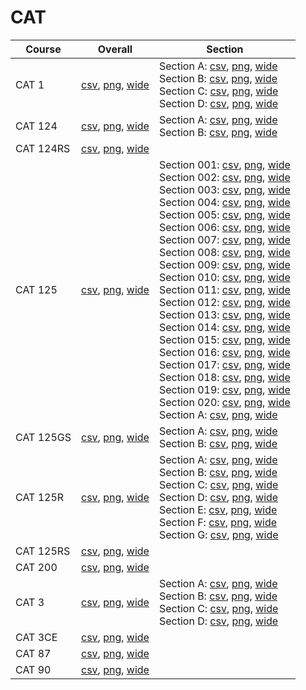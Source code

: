 # CAT

| Course | Overall | Section |
| ------ | ------- | ------- |
| CAT 1 | [csv](https://github.com/UCSD-Historical-Enrollment-Data/2024Fall/blob/main/overall/CAT%201.csv), [png](https://raw.githubusercontent.com/UCSD-Historical-Enrollment-Data/2024Fall/main/plot_overall/CAT%201.png), [wide](https://raw.githubusercontent.com/UCSD-Historical-Enrollment-Data/2024Fall/main/plot_overall_wide/CAT%201.png) | Section A: [csv](https://github.com/UCSD-Historical-Enrollment-Data/2024Fall/blob/main/section/CAT%201_A.csv), [png](https://raw.githubusercontent.com/UCSD-Historical-Enrollment-Data/2024Fall/main/plot_section/CAT%201_A.png), [wide](https://raw.githubusercontent.com/UCSD-Historical-Enrollment-Data/2024Fall/main/plot_section_wide/CAT%201_A.png)<br>Section B: [csv](https://github.com/UCSD-Historical-Enrollment-Data/2024Fall/blob/main/section/CAT%201_B.csv), [png](https://raw.githubusercontent.com/UCSD-Historical-Enrollment-Data/2024Fall/main/plot_section/CAT%201_B.png), [wide](https://raw.githubusercontent.com/UCSD-Historical-Enrollment-Data/2024Fall/main/plot_section_wide/CAT%201_B.png)<br>Section C: [csv](https://github.com/UCSD-Historical-Enrollment-Data/2024Fall/blob/main/section/CAT%201_C.csv), [png](https://raw.githubusercontent.com/UCSD-Historical-Enrollment-Data/2024Fall/main/plot_section/CAT%201_C.png), [wide](https://raw.githubusercontent.com/UCSD-Historical-Enrollment-Data/2024Fall/main/plot_section_wide/CAT%201_C.png)<br>Section D: [csv](https://github.com/UCSD-Historical-Enrollment-Data/2024Fall/blob/main/section/CAT%201_D.csv), [png](https://raw.githubusercontent.com/UCSD-Historical-Enrollment-Data/2024Fall/main/plot_section/CAT%201_D.png), [wide](https://raw.githubusercontent.com/UCSD-Historical-Enrollment-Data/2024Fall/main/plot_section_wide/CAT%201_D.png) |
| CAT 124 | [csv](https://github.com/UCSD-Historical-Enrollment-Data/2024Fall/blob/main/overall/CAT%20124.csv), [png](https://raw.githubusercontent.com/UCSD-Historical-Enrollment-Data/2024Fall/main/plot_overall/CAT%20124.png), [wide](https://raw.githubusercontent.com/UCSD-Historical-Enrollment-Data/2024Fall/main/plot_overall_wide/CAT%20124.png) | Section A: [csv](https://github.com/UCSD-Historical-Enrollment-Data/2024Fall/blob/main/section/CAT%20124_A.csv), [png](https://raw.githubusercontent.com/UCSD-Historical-Enrollment-Data/2024Fall/main/plot_section/CAT%20124_A.png), [wide](https://raw.githubusercontent.com/UCSD-Historical-Enrollment-Data/2024Fall/main/plot_section_wide/CAT%20124_A.png)<br>Section B: [csv](https://github.com/UCSD-Historical-Enrollment-Data/2024Fall/blob/main/section/CAT%20124_B.csv), [png](https://raw.githubusercontent.com/UCSD-Historical-Enrollment-Data/2024Fall/main/plot_section/CAT%20124_B.png), [wide](https://raw.githubusercontent.com/UCSD-Historical-Enrollment-Data/2024Fall/main/plot_section_wide/CAT%20124_B.png) |
| CAT 124RS | [csv](https://github.com/UCSD-Historical-Enrollment-Data/2024Fall/blob/main/overall/CAT%20124RS.csv), [png](https://raw.githubusercontent.com/UCSD-Historical-Enrollment-Data/2024Fall/main/plot_overall/CAT%20124RS.png), [wide](https://raw.githubusercontent.com/UCSD-Historical-Enrollment-Data/2024Fall/main/plot_overall_wide/CAT%20124RS.png) |  |
| CAT 125 | [csv](https://github.com/UCSD-Historical-Enrollment-Data/2024Fall/blob/main/overall/CAT%20125.csv), [png](https://raw.githubusercontent.com/UCSD-Historical-Enrollment-Data/2024Fall/main/plot_overall/CAT%20125.png), [wide](https://raw.githubusercontent.com/UCSD-Historical-Enrollment-Data/2024Fall/main/plot_overall_wide/CAT%20125.png) | Section 001: [csv](https://github.com/UCSD-Historical-Enrollment-Data/2024Fall/blob/main/section/CAT%20125_001.csv), [png](https://raw.githubusercontent.com/UCSD-Historical-Enrollment-Data/2024Fall/main/plot_section/CAT%20125_001.png), [wide](https://raw.githubusercontent.com/UCSD-Historical-Enrollment-Data/2024Fall/main/plot_section_wide/CAT%20125_001.png)<br>Section 002: [csv](https://github.com/UCSD-Historical-Enrollment-Data/2024Fall/blob/main/section/CAT%20125_002.csv), [png](https://raw.githubusercontent.com/UCSD-Historical-Enrollment-Data/2024Fall/main/plot_section/CAT%20125_002.png), [wide](https://raw.githubusercontent.com/UCSD-Historical-Enrollment-Data/2024Fall/main/plot_section_wide/CAT%20125_002.png)<br>Section 003: [csv](https://github.com/UCSD-Historical-Enrollment-Data/2024Fall/blob/main/section/CAT%20125_003.csv), [png](https://raw.githubusercontent.com/UCSD-Historical-Enrollment-Data/2024Fall/main/plot_section/CAT%20125_003.png), [wide](https://raw.githubusercontent.com/UCSD-Historical-Enrollment-Data/2024Fall/main/plot_section_wide/CAT%20125_003.png)<br>Section 004: [csv](https://github.com/UCSD-Historical-Enrollment-Data/2024Fall/blob/main/section/CAT%20125_004.csv), [png](https://raw.githubusercontent.com/UCSD-Historical-Enrollment-Data/2024Fall/main/plot_section/CAT%20125_004.png), [wide](https://raw.githubusercontent.com/UCSD-Historical-Enrollment-Data/2024Fall/main/plot_section_wide/CAT%20125_004.png)<br>Section 005: [csv](https://github.com/UCSD-Historical-Enrollment-Data/2024Fall/blob/main/section/CAT%20125_005.csv), [png](https://raw.githubusercontent.com/UCSD-Historical-Enrollment-Data/2024Fall/main/plot_section/CAT%20125_005.png), [wide](https://raw.githubusercontent.com/UCSD-Historical-Enrollment-Data/2024Fall/main/plot_section_wide/CAT%20125_005.png)<br>Section 006: [csv](https://github.com/UCSD-Historical-Enrollment-Data/2024Fall/blob/main/section/CAT%20125_006.csv), [png](https://raw.githubusercontent.com/UCSD-Historical-Enrollment-Data/2024Fall/main/plot_section/CAT%20125_006.png), [wide](https://raw.githubusercontent.com/UCSD-Historical-Enrollment-Data/2024Fall/main/plot_section_wide/CAT%20125_006.png)<br>Section 007: [csv](https://github.com/UCSD-Historical-Enrollment-Data/2024Fall/blob/main/section/CAT%20125_007.csv), [png](https://raw.githubusercontent.com/UCSD-Historical-Enrollment-Data/2024Fall/main/plot_section/CAT%20125_007.png), [wide](https://raw.githubusercontent.com/UCSD-Historical-Enrollment-Data/2024Fall/main/plot_section_wide/CAT%20125_007.png)<br>Section 008: [csv](https://github.com/UCSD-Historical-Enrollment-Data/2024Fall/blob/main/section/CAT%20125_008.csv), [png](https://raw.githubusercontent.com/UCSD-Historical-Enrollment-Data/2024Fall/main/plot_section/CAT%20125_008.png), [wide](https://raw.githubusercontent.com/UCSD-Historical-Enrollment-Data/2024Fall/main/plot_section_wide/CAT%20125_008.png)<br>Section 009: [csv](https://github.com/UCSD-Historical-Enrollment-Data/2024Fall/blob/main/section/CAT%20125_009.csv), [png](https://raw.githubusercontent.com/UCSD-Historical-Enrollment-Data/2024Fall/main/plot_section/CAT%20125_009.png), [wide](https://raw.githubusercontent.com/UCSD-Historical-Enrollment-Data/2024Fall/main/plot_section_wide/CAT%20125_009.png)<br>Section 010: [csv](https://github.com/UCSD-Historical-Enrollment-Data/2024Fall/blob/main/section/CAT%20125_010.csv), [png](https://raw.githubusercontent.com/UCSD-Historical-Enrollment-Data/2024Fall/main/plot_section/CAT%20125_010.png), [wide](https://raw.githubusercontent.com/UCSD-Historical-Enrollment-Data/2024Fall/main/plot_section_wide/CAT%20125_010.png)<br>Section 011: [csv](https://github.com/UCSD-Historical-Enrollment-Data/2024Fall/blob/main/section/CAT%20125_011.csv), [png](https://raw.githubusercontent.com/UCSD-Historical-Enrollment-Data/2024Fall/main/plot_section/CAT%20125_011.png), [wide](https://raw.githubusercontent.com/UCSD-Historical-Enrollment-Data/2024Fall/main/plot_section_wide/CAT%20125_011.png)<br>Section 012: [csv](https://github.com/UCSD-Historical-Enrollment-Data/2024Fall/blob/main/section/CAT%20125_012.csv), [png](https://raw.githubusercontent.com/UCSD-Historical-Enrollment-Data/2024Fall/main/plot_section/CAT%20125_012.png), [wide](https://raw.githubusercontent.com/UCSD-Historical-Enrollment-Data/2024Fall/main/plot_section_wide/CAT%20125_012.png)<br>Section 013: [csv](https://github.com/UCSD-Historical-Enrollment-Data/2024Fall/blob/main/section/CAT%20125_013.csv), [png](https://raw.githubusercontent.com/UCSD-Historical-Enrollment-Data/2024Fall/main/plot_section/CAT%20125_013.png), [wide](https://raw.githubusercontent.com/UCSD-Historical-Enrollment-Data/2024Fall/main/plot_section_wide/CAT%20125_013.png)<br>Section 014: [csv](https://github.com/UCSD-Historical-Enrollment-Data/2024Fall/blob/main/section/CAT%20125_014.csv), [png](https://raw.githubusercontent.com/UCSD-Historical-Enrollment-Data/2024Fall/main/plot_section/CAT%20125_014.png), [wide](https://raw.githubusercontent.com/UCSD-Historical-Enrollment-Data/2024Fall/main/plot_section_wide/CAT%20125_014.png)<br>Section 015: [csv](https://github.com/UCSD-Historical-Enrollment-Data/2024Fall/blob/main/section/CAT%20125_015.csv), [png](https://raw.githubusercontent.com/UCSD-Historical-Enrollment-Data/2024Fall/main/plot_section/CAT%20125_015.png), [wide](https://raw.githubusercontent.com/UCSD-Historical-Enrollment-Data/2024Fall/main/plot_section_wide/CAT%20125_015.png)<br>Section 016: [csv](https://github.com/UCSD-Historical-Enrollment-Data/2024Fall/blob/main/section/CAT%20125_016.csv), [png](https://raw.githubusercontent.com/UCSD-Historical-Enrollment-Data/2024Fall/main/plot_section/CAT%20125_016.png), [wide](https://raw.githubusercontent.com/UCSD-Historical-Enrollment-Data/2024Fall/main/plot_section_wide/CAT%20125_016.png)<br>Section 017: [csv](https://github.com/UCSD-Historical-Enrollment-Data/2024Fall/blob/main/section/CAT%20125_017.csv), [png](https://raw.githubusercontent.com/UCSD-Historical-Enrollment-Data/2024Fall/main/plot_section/CAT%20125_017.png), [wide](https://raw.githubusercontent.com/UCSD-Historical-Enrollment-Data/2024Fall/main/plot_section_wide/CAT%20125_017.png)<br>Section 018: [csv](https://github.com/UCSD-Historical-Enrollment-Data/2024Fall/blob/main/section/CAT%20125_018.csv), [png](https://raw.githubusercontent.com/UCSD-Historical-Enrollment-Data/2024Fall/main/plot_section/CAT%20125_018.png), [wide](https://raw.githubusercontent.com/UCSD-Historical-Enrollment-Data/2024Fall/main/plot_section_wide/CAT%20125_018.png)<br>Section 019: [csv](https://github.com/UCSD-Historical-Enrollment-Data/2024Fall/blob/main/section/CAT%20125_019.csv), [png](https://raw.githubusercontent.com/UCSD-Historical-Enrollment-Data/2024Fall/main/plot_section/CAT%20125_019.png), [wide](https://raw.githubusercontent.com/UCSD-Historical-Enrollment-Data/2024Fall/main/plot_section_wide/CAT%20125_019.png)<br>Section 020: [csv](https://github.com/UCSD-Historical-Enrollment-Data/2024Fall/blob/main/section/CAT%20125_020.csv), [png](https://raw.githubusercontent.com/UCSD-Historical-Enrollment-Data/2024Fall/main/plot_section/CAT%20125_020.png), [wide](https://raw.githubusercontent.com/UCSD-Historical-Enrollment-Data/2024Fall/main/plot_section_wide/CAT%20125_020.png)<br>Section A: [csv](https://github.com/UCSD-Historical-Enrollment-Data/2024Fall/blob/main/section/CAT%20125_A.csv), [png](https://raw.githubusercontent.com/UCSD-Historical-Enrollment-Data/2024Fall/main/plot_section/CAT%20125_A.png), [wide](https://raw.githubusercontent.com/UCSD-Historical-Enrollment-Data/2024Fall/main/plot_section_wide/CAT%20125_A.png) |
| CAT 125GS | [csv](https://github.com/UCSD-Historical-Enrollment-Data/2024Fall/blob/main/overall/CAT%20125GS.csv), [png](https://raw.githubusercontent.com/UCSD-Historical-Enrollment-Data/2024Fall/main/plot_overall/CAT%20125GS.png), [wide](https://raw.githubusercontent.com/UCSD-Historical-Enrollment-Data/2024Fall/main/plot_overall_wide/CAT%20125GS.png) | Section A: [csv](https://github.com/UCSD-Historical-Enrollment-Data/2024Fall/blob/main/section/CAT%20125GS_A.csv), [png](https://raw.githubusercontent.com/UCSD-Historical-Enrollment-Data/2024Fall/main/plot_section/CAT%20125GS_A.png), [wide](https://raw.githubusercontent.com/UCSD-Historical-Enrollment-Data/2024Fall/main/plot_section_wide/CAT%20125GS_A.png)<br>Section B: [csv](https://github.com/UCSD-Historical-Enrollment-Data/2024Fall/blob/main/section/CAT%20125GS_B.csv), [png](https://raw.githubusercontent.com/UCSD-Historical-Enrollment-Data/2024Fall/main/plot_section/CAT%20125GS_B.png), [wide](https://raw.githubusercontent.com/UCSD-Historical-Enrollment-Data/2024Fall/main/plot_section_wide/CAT%20125GS_B.png) |
| CAT 125R | [csv](https://github.com/UCSD-Historical-Enrollment-Data/2024Fall/blob/main/overall/CAT%20125R.csv), [png](https://raw.githubusercontent.com/UCSD-Historical-Enrollment-Data/2024Fall/main/plot_overall/CAT%20125R.png), [wide](https://raw.githubusercontent.com/UCSD-Historical-Enrollment-Data/2024Fall/main/plot_overall_wide/CAT%20125R.png) | Section A: [csv](https://github.com/UCSD-Historical-Enrollment-Data/2024Fall/blob/main/section/CAT%20125R_A.csv), [png](https://raw.githubusercontent.com/UCSD-Historical-Enrollment-Data/2024Fall/main/plot_section/CAT%20125R_A.png), [wide](https://raw.githubusercontent.com/UCSD-Historical-Enrollment-Data/2024Fall/main/plot_section_wide/CAT%20125R_A.png)<br>Section B: [csv](https://github.com/UCSD-Historical-Enrollment-Data/2024Fall/blob/main/section/CAT%20125R_B.csv), [png](https://raw.githubusercontent.com/UCSD-Historical-Enrollment-Data/2024Fall/main/plot_section/CAT%20125R_B.png), [wide](https://raw.githubusercontent.com/UCSD-Historical-Enrollment-Data/2024Fall/main/plot_section_wide/CAT%20125R_B.png)<br>Section C: [csv](https://github.com/UCSD-Historical-Enrollment-Data/2024Fall/blob/main/section/CAT%20125R_C.csv), [png](https://raw.githubusercontent.com/UCSD-Historical-Enrollment-Data/2024Fall/main/plot_section/CAT%20125R_C.png), [wide](https://raw.githubusercontent.com/UCSD-Historical-Enrollment-Data/2024Fall/main/plot_section_wide/CAT%20125R_C.png)<br>Section D: [csv](https://github.com/UCSD-Historical-Enrollment-Data/2024Fall/blob/main/section/CAT%20125R_D.csv), [png](https://raw.githubusercontent.com/UCSD-Historical-Enrollment-Data/2024Fall/main/plot_section/CAT%20125R_D.png), [wide](https://raw.githubusercontent.com/UCSD-Historical-Enrollment-Data/2024Fall/main/plot_section_wide/CAT%20125R_D.png)<br>Section E: [csv](https://github.com/UCSD-Historical-Enrollment-Data/2024Fall/blob/main/section/CAT%20125R_E.csv), [png](https://raw.githubusercontent.com/UCSD-Historical-Enrollment-Data/2024Fall/main/plot_section/CAT%20125R_E.png), [wide](https://raw.githubusercontent.com/UCSD-Historical-Enrollment-Data/2024Fall/main/plot_section_wide/CAT%20125R_E.png)<br>Section F: [csv](https://github.com/UCSD-Historical-Enrollment-Data/2024Fall/blob/main/section/CAT%20125R_F.csv), [png](https://raw.githubusercontent.com/UCSD-Historical-Enrollment-Data/2024Fall/main/plot_section/CAT%20125R_F.png), [wide](https://raw.githubusercontent.com/UCSD-Historical-Enrollment-Data/2024Fall/main/plot_section_wide/CAT%20125R_F.png)<br>Section G: [csv](https://github.com/UCSD-Historical-Enrollment-Data/2024Fall/blob/main/section/CAT%20125R_G.csv), [png](https://raw.githubusercontent.com/UCSD-Historical-Enrollment-Data/2024Fall/main/plot_section/CAT%20125R_G.png), [wide](https://raw.githubusercontent.com/UCSD-Historical-Enrollment-Data/2024Fall/main/plot_section_wide/CAT%20125R_G.png) |
| CAT 125RS | [csv](https://github.com/UCSD-Historical-Enrollment-Data/2024Fall/blob/main/overall/CAT%20125RS.csv), [png](https://raw.githubusercontent.com/UCSD-Historical-Enrollment-Data/2024Fall/main/plot_overall/CAT%20125RS.png), [wide](https://raw.githubusercontent.com/UCSD-Historical-Enrollment-Data/2024Fall/main/plot_overall_wide/CAT%20125RS.png) |  |
| CAT 200 | [csv](https://github.com/UCSD-Historical-Enrollment-Data/2024Fall/blob/main/overall/CAT%20200.csv), [png](https://raw.githubusercontent.com/UCSD-Historical-Enrollment-Data/2024Fall/main/plot_overall/CAT%20200.png), [wide](https://raw.githubusercontent.com/UCSD-Historical-Enrollment-Data/2024Fall/main/plot_overall_wide/CAT%20200.png) |  |
| CAT 3 | [csv](https://github.com/UCSD-Historical-Enrollment-Data/2024Fall/blob/main/overall/CAT%203.csv), [png](https://raw.githubusercontent.com/UCSD-Historical-Enrollment-Data/2024Fall/main/plot_overall/CAT%203.png), [wide](https://raw.githubusercontent.com/UCSD-Historical-Enrollment-Data/2024Fall/main/plot_overall_wide/CAT%203.png) | Section A: [csv](https://github.com/UCSD-Historical-Enrollment-Data/2024Fall/blob/main/section/CAT%203_A.csv), [png](https://raw.githubusercontent.com/UCSD-Historical-Enrollment-Data/2024Fall/main/plot_section/CAT%203_A.png), [wide](https://raw.githubusercontent.com/UCSD-Historical-Enrollment-Data/2024Fall/main/plot_section_wide/CAT%203_A.png)<br>Section B: [csv](https://github.com/UCSD-Historical-Enrollment-Data/2024Fall/blob/main/section/CAT%203_B.csv), [png](https://raw.githubusercontent.com/UCSD-Historical-Enrollment-Data/2024Fall/main/plot_section/CAT%203_B.png), [wide](https://raw.githubusercontent.com/UCSD-Historical-Enrollment-Data/2024Fall/main/plot_section_wide/CAT%203_B.png)<br>Section C: [csv](https://github.com/UCSD-Historical-Enrollment-Data/2024Fall/blob/main/section/CAT%203_C.csv), [png](https://raw.githubusercontent.com/UCSD-Historical-Enrollment-Data/2024Fall/main/plot_section/CAT%203_C.png), [wide](https://raw.githubusercontent.com/UCSD-Historical-Enrollment-Data/2024Fall/main/plot_section_wide/CAT%203_C.png)<br>Section D: [csv](https://github.com/UCSD-Historical-Enrollment-Data/2024Fall/blob/main/section/CAT%203_D.csv), [png](https://raw.githubusercontent.com/UCSD-Historical-Enrollment-Data/2024Fall/main/plot_section/CAT%203_D.png), [wide](https://raw.githubusercontent.com/UCSD-Historical-Enrollment-Data/2024Fall/main/plot_section_wide/CAT%203_D.png) |
| CAT 3CE | [csv](https://github.com/UCSD-Historical-Enrollment-Data/2024Fall/blob/main/overall/CAT%203CE.csv), [png](https://raw.githubusercontent.com/UCSD-Historical-Enrollment-Data/2024Fall/main/plot_overall/CAT%203CE.png), [wide](https://raw.githubusercontent.com/UCSD-Historical-Enrollment-Data/2024Fall/main/plot_overall_wide/CAT%203CE.png) |  |
| CAT 87 | [csv](https://github.com/UCSD-Historical-Enrollment-Data/2024Fall/blob/main/overall/CAT%2087.csv), [png](https://raw.githubusercontent.com/UCSD-Historical-Enrollment-Data/2024Fall/main/plot_overall/CAT%2087.png), [wide](https://raw.githubusercontent.com/UCSD-Historical-Enrollment-Data/2024Fall/main/plot_overall_wide/CAT%2087.png) |  |
| CAT 90 | [csv](https://github.com/UCSD-Historical-Enrollment-Data/2024Fall/blob/main/overall/CAT%2090.csv), [png](https://raw.githubusercontent.com/UCSD-Historical-Enrollment-Data/2024Fall/main/plot_overall/CAT%2090.png), [wide](https://raw.githubusercontent.com/UCSD-Historical-Enrollment-Data/2024Fall/main/plot_overall_wide/CAT%2090.png) |  |

